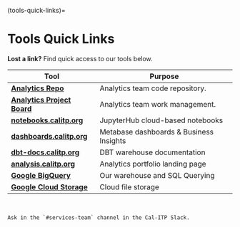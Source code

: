 (tools-quick-links)=

# Tools Quick Links

**Lost a link?** Find quick access to our tools below.

| Tool | Purpose |
| -------- | -------- |
| [**Analytics Repo**](https://github.com/cal-itp/data-analyses) | Analytics team code repository. |
| [**Analytics Project Board**](https://github.com/cal-itp/data-analyses/projects/1) | Analytics team work management. |
| [**notebooks.calitp.org**](https://notebooks.calitp.org/) | JupyterHub cloud-based notebooks |
| [**dashboards.calitp.org**](https://dashboards.calitp.org/) | Metabase dashboards & Business Insights |
| [**dbt-docs.calitp.org**](https://dbt-docs.calitp.org/) | DBT warehouse documentation |
| [**analysis.calitp.org**](https://analysis.calitp.org/) | Analytics portfolio landing page |
| [**Google BigQuery**](https://console.cloud.google.com/bigquery) | Our warehouse and SQL Querying |
| [**Google Cloud Storage**](https://console.cloud.google.com/storage/browser/calitp-analytics-data) | Cloud file storage |

&#160;

```{admonition} Still need access to a tool on this page?
Ask in the `#services-team` channel in the Cal-ITP Slack.
```
